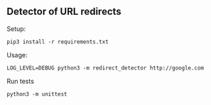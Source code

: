 ## Detector of URL redirects

Setup:
```
pip3 install -r requirements.txt
```

Usage:
```
LOG_LEVEL=DEBUG python3 -m redirect_detector http://google.com
```

Run tests
```
python3 -m unittest
```
